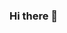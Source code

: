 ### Hi there 👋

<!--
**matheusbribeiro-dev/matheusbribeiro-dev** is a ✨ _special_ ✨ repository because its `README.md` (this file) appears on your GitHub profile.

![welcome](./welcome-github.png?raw=true)

Here are some ideas to get you started:

- 🔭 I’m currently working on ...
- 🌱 I’m currently learning ...
- 👯 I’m looking to collaborate on ...
- 🤔 I’m looking for help with ...
- 💬 Ask me about ...
- 📫 How to reach me: ...
- 😄 Pronouns: ...
- ⚡ Fun fact: ...
-->
